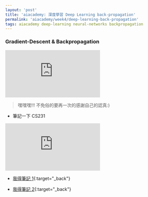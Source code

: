 ```yaml
---
layout: 'post'
title: 'aiacademy: 深度學習 Deep Learning back-propagation'
permalink: 'aiacademy/week4/deep-learning-back-propagation'
tags: aiacademy deep-learning neural-networks backpropagation
---
```


### Gradient-Descent & Backpropagation

<iframe src="https://www.youtube.com/embed/ZC66no2y_ZI" frameborder="0" allow="accelerometer; autoplay; encrypted-media; gyroscope; picture-in-picture" allowfullscreen></iframe>

> 嘿嘿嘿!!! 不免俗的要再一次的感謝自己的認真:)

- 筆記一下 CS231

<iframe src="https://www.youtube.com/embed/d14TUNcbn1k" frameborder="0" allow="accelerometer; autoplay; encrypted-media; gyroscope; picture-in-picture" allowfullscreen></iframe>

- [我得筆記 1](https://yuting3656.github.io/yutingblog//ml-coursera/week5/cost-function-and-backpropagation){:target="_back"}

- [我得筆記 2](https://yuting3656.github.io/yutingblog//ml-coursera/week5/cost-function-and-backpropagation2){:target="_back"}
